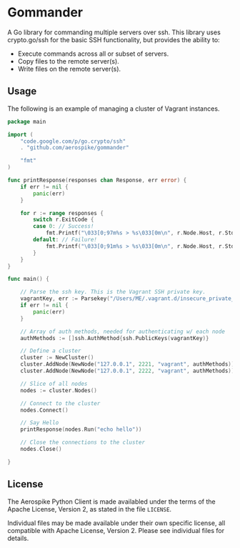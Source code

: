 # Gommander

A Go library for commanding multiple servers over ssh. This library uses crypto.go/ssh for the basic SSH functionality, but provides the ability to:

- Execute commands across all or subset of servers.
- Copy files to the remote server(s).
- Write files on the remote server(s).

## Usage

The following is an example of managing a cluster of Vagrant instances.

```go
package main

import (
	"code.google.com/p/go.crypto/ssh"
	. "github.com/aerospike/gommander"

	"fmt"
)

func printResponse(responses chan Response, err error) {
	if err != nil {
		panic(err)
	}

	for r := range responses {
		switch r.ExitCode {
		case 0: // Success!
			fmt.Printf("\033[0;97m%s > %s\033[0m\n", r.Node.Host, r.Stdout.String())
		default: // Failure!
			fmt.Printf("\033[0;91m%s > %s\033[0m\n", r.Node.Host, r.Stderr.String())
		}
	}
}

func main() {

	// Parse the ssh key. This is the Vagrant SSH private key.
	vagrantKey, err := Parsekey("/Users/ME/.vagrant.d/insecure_private_key")
	if err != nil {
		panic(err)
	}

	// Array of auth methods, needed for authenticating w/ each node
	authMethods := []ssh.AuthMethod{ssh.PublicKeys(vagrantKey)}

	// Define a cluster
	cluster := NewCluster()
	cluster.AddNode(NewNode("127.0.0.1", 2221, "vagrant", authMethods))
	cluster.AddNode(NewNode("127.0.0.1", 2222, "vagrant", authMethods))

	// Slice of all nodes
	nodes := cluster.Nodes()

	// Connect to the cluster
	nodes.Connect()

	// Say Hello
	printResponse(nodes.Run("echo hello"))

	// Close the connections to the cluster
	nodes.Close()

}
```

## License

The Aerospike Python Client is made availabled under the terms of the
Apache License, Version 2, as stated in the file ``LICENSE``.

Individual files may be made available under their own specific license,
all compatible with Apache License, Version 2. Please see individual
files for details.